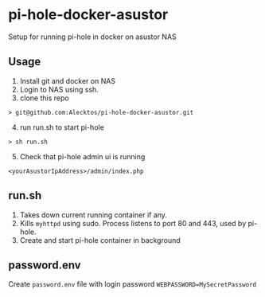 # pi-hole-docker-asustor
Setup for running pi-hole in docker on asustor NAS

## Usage
1. Install git and docker on NAS
2. Login to NAS using ssh.
3. clone this repo
```
> git@github.com:Alecktos/pi-hole-docker-asustor.git
```
4. run run.sh to start pi-hole
```
> sh run.sh
```
5. Check that pi-hole admin ui is running
```
<yourAsustorIpAddress>/admin/index.php
```

## run.sh
1. Takes down current running container if any. 
2. Kills `myhttpd` using sudo. Process listens to port 80 and 443, used by pi-hole.
3. Create and start pi-hole container in background

## password.env
Create `password.env` file with login password `WEBPASSWORD=MySecretPassword`
